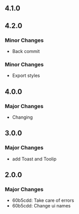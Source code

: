 ## 4.1.0

## 4.2.0

### Minor Changes

- Back commit

### Minor Changes

- Export styles

## 4.0.0

### Major Changes

- Changing

## 3.0.0

### Major Changes

- add Toast and Toolip

## 2.0.0

### Major Changes

- 60b5cdd: Take care of errors
- 60b5cdd: Change ui names

